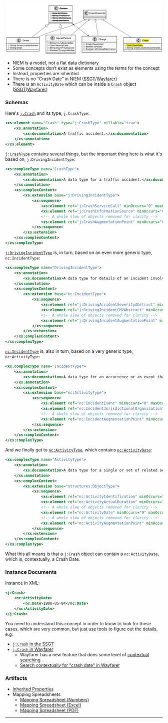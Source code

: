 ![Inherited Properties](/Req_Analysis_Graphics/03_Inherited_Properties_CrashDriverClassDiagram.png)

- NIEM is a model, not a flat data dictionary
- Some concepts don’t exist as elements using the terms for the concept
- Instead, properties are inherited
- There is no “Crash Date” in NIEM ([SSGT](http://niem5.org/ssgt_redirect.php?query=crash+date)/[Wayfarer](http://niem5.org/wayfarer/search.php?option=both&query=crash+date))
- There _is_ an `ActivityDate` which can be inside a `Crash` object ([SSGT](https://tools.niem.gov/niemtools/ssgt/SSGT-GetProperty.iepd?propertyKey=o4-44f)/[Wayfarer](http://niem5.org/wayfarer/j/Crash.html))

### Schemas

Here's [`j:Crash`](http://niem5.org/schemas/j.html#Crash) and its type, `j:CrashType`:

```xml
<xs:element name="Crash" type="j:CrashType" nillable="true">
	<xs:annotation>
		<xs:documentation>A traffic accident.</xs:documentation>
	</xs:annotation>
</xs:element>
```
[`j:CrashType`](http://niem5.org/schemas/j.html#CrashType) contains several things, but the important thing here is what it's based on, `j:DrivingIncidentType`:

```xml
<xs:complexType name="CrashType">
	<xs:annotation>
		<xs:documentation>A data type for a traffic accident.</xs:documentation>
	</xs:annotation>
	<xs:complexContent>
		<xs:extension base="j:DrivingIncidentType">
			<xs:sequence>
				<xs:element ref="j:CrashServiceCall" minOccurs="0" maxOccurs="unbounded"/>
				<xs:element ref="j:CrashInformationSource" minOccurs="0" maxOccurs="unbounded"/>
				<!-- A whole slew of objects removed for clarity -->
				<xs:element ref="j:CrashAugmentationPoint" minOccurs="0" maxOccurs="unbounded"/>
			</xs:sequence>
		</xs:extension>
	</xs:complexContent>
</xs:complexType>
```

[`j:DrivingIncidentType`](http://niem5.org/schemas/j.html#DrivingIncidentType) is, in turn, based on an even more generic type, `nc:IncidentType`:

```xml
<xs:complexType name="DrivingIncidentType">
	<xs:annotation>
		<xs:documentation>A data type for details of an incident involving a vehicle.</xs:documentation>
	</xs:annotation>
	<xs:complexContent>
		<xs:extension base="nc:IncidentType">
			<xs:sequence>
				<xs:element ref="j:DrivingAccidentSeverityAbstract" minOccurs="0" maxOccurs="unbounded"/>
				<xs:element ref="j:DrivingIncidentCMVAbstract" minOccurs="0" maxOccurs="unbounded"/>
				<!-- A whole slew of objects removed for clarity -->
				<xs:element ref="j:DrivingIncidentAugmentationPoint" minOccurs="0" maxOccurs="unbounded"/>
			</xs:sequence>
		</xs:extension>
	</xs:complexContent>
</xs:complexType>
```

[`nc:IncidentType`](http://niem5.org/schemas/nc.html#IncidentType) is, also in turn, based on a very generic type, `nc:ActivityType`:

```xml
<xs:complexType name="IncidentType">
	<xs:annotation>
		<xs:documentation>A data type for an occurrence or an event that may require a response.</xs:documentation>
	</xs:annotation>
	<xs:complexContent>
		<xs:extension base="nc:ActivityType">
			<xs:sequence>
				<xs:element ref="nc:IncidentEvent" minOccurs="0" maxOccurs="unbounded"/>
				<xs:element ref="nc:IncidentJurisdictionalOrganization" minOccurs="0" maxOccurs="unbounded"/>
				<!-- A whole slew of objects removed for clarity -->
				<xs:element ref="nc:IncidentAugmentationPoint" minOccurs="0" maxOccurs="unbounded"/>
			</xs:sequence>
		</xs:extension>
	</xs:complexContent>
</xs:complexType>
```

And we finally get to [`nc:ActivityType`](http://niem5.org/schemas/nc.html#ActivityType), which contains [`nc:ActivityDate`](http://niem5.org/schemas/nc.html#ActivityDate):

```xml
<xs:complexType name="ActivityType">
	<xs:annotation>
		<xs:documentation>A data type for a single or set of related actions, events, or process steps.</xs:documentation>
	</xs:annotation>
	<xs:complexContent>
		<xs:extension base="structures:ObjectType">
			<xs:sequence>
				<xs:element ref="nc:ActivityIdentification" minOccurs="0" maxOccurs="unbounded"/>
				<xs:element ref="nc:ActivityActualDuration" minOccurs="0" maxOccurs="unbounded"/>
				<!-- A whole slew of objects removed for clarity -->
				<xs:element ref="nc:ActivityDate" minOccurs="0" maxOccurs="unbounded"/>
				<!-- A whole slew of objects removed for clarity -->
				<xs:element ref="nc:ActivityAugmentationPoint" minOccurs="0" maxOccurs="unbounded"/>
			</xs:sequence>
		</xs:extension>
	</xs:complexContent>
</xs:complexType>
```

What this all means is that a `j:Crash` object can contain a `nc:ActivityDate`, which is, contextually, a Crash Date.

### Instance Documents

Instance in XML:

```xml
<j:Crash>
	<nc:ActivityDate>
		<nc:Date>1900-05-04</nc:Date>
	</nc:ActivityDate>
</j:Crash>
```

You need to understand this concept in order to know to look for these cases, which are very common, but just use tools to figure out the details, e.g:

- [`j:Crash` in the SSGT](https://tools.niem.gov/niemtools/ssgt/SSGT-GetProperty.iepd?propertyKey=o4-44f)
- [`j:Crash` in Wayfarer](http://niem5.org/wayfarer/j/Crash.html)
	- Wayfarer has a new feature that does some level of [contextual searching](http://niem5.org/wayfarer/searchcontextuals.php)
	- [Search contextually for "crash date" in Wayfarer](http://niem5.org/wayfarer/searchcontextuals.php?query=crash+date)

### Artifacts

- [Inherited Properties](Text_Document/03_Inherited_Properties.md)
- Mapping Spreadsheets
	- [Mapping Spreadsheet (Numbers)](Mapping_Spreadsheets/03_Inherited_Properties.numbers)
	- [Mapping Spreadsheet (Excel)](Mapping_Spreadsheets/03_Inherited_Properties.xlsx)
	- [Mapping Spreadsheet (PDF)](Mapping_Spreadsheets/03_Inherited_Properties.pdf)

___